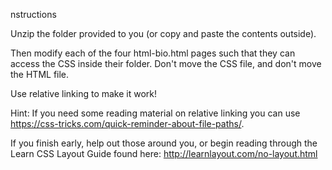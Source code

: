 nstructions


Unzip the folder provided to you (or copy and paste the contents outside).


Then modify each of the four html-bio.html pages such that they can access the CSS inside their folder. Don't move the CSS file, and don't move the HTML file.


Use relative linking to make it work!


Hint: If you need some reading material on relative linking you can use https://css-tricks.com/quick-reminder-about-file-paths/.


If you finish early, help out those around you, or begin reading through the Learn CSS Layout Guide found here: http://learnlayout.com/no-layout.html